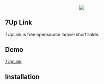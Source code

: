 <p align="center"><img src="http://7ul.ir/img/logo.png"></p>

## 7Up Link
7UpLink is free opensource laravel short linker.

## Demo
[7UpLink](http://7ul.ir)

## Installation
